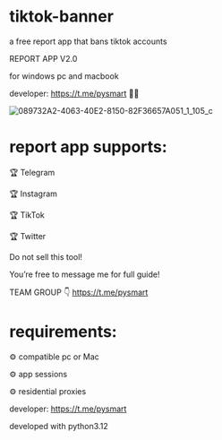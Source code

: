 # tiktok-banner
a free report app that bans tiktok accounts

REPORT APP V2.0

for windows pc and macbook  

developer: https://t.me/pysmart 👨‍💻

![089732A2-4063-40E2-8150-82F36657A051_1_105_c](https://github.com/tiktokreports/tiktok-banner/assets/172075655/71044f98-f38b-40d7-a7a3-22d89559ec84)


# report app supports:

🏆 Telegram

🏆 Instagram 

🏆 TikTok 

🏆 Twitter 

Do not sell this tool!

You’re free to message me for full guide! 

TEAM GROUP 👇
https://t.me/pysmart

# requirements:

⚙️ compatible pc or Mac

⚙️ app sessions 

⚙️ residential proxies

developer: https://t.me/pysmart

developed with python3.12
